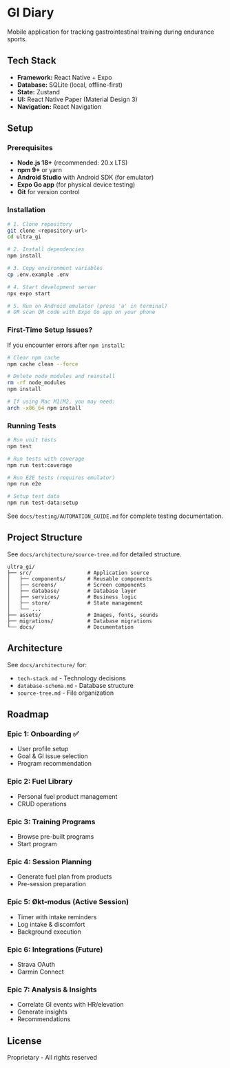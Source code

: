 # GI Diary

Mobile application for tracking gastrointestinal training during endurance sports.

## Tech Stack

- **Framework:** React Native + Expo
- **Database:** SQLite (local, offline-first)
- **State:** Zustand
- **UI:** React Native Paper (Material Design 3)
- **Navigation:** React Navigation

## Setup

### Prerequisites

- **Node.js 18+** (recommended: 20.x LTS)
- **npm 9+** or yarn
- **Android Studio** with Android SDK (for emulator)
- **Expo Go app** (for physical device testing)
- **Git** for version control

### Installation

```bash
# 1. Clone repository
git clone <repository-url>
cd ultra_gi

# 2. Install dependencies
npm install

# 3. Copy environment variables
cp .env.example .env

# 4. Start development server
npx expo start

# 5. Run on Android emulator (press 'a' in terminal)
# OR scan QR code with Expo Go app on your phone
```

### First-Time Setup Issues?

If you encounter errors after `npm install`:

```bash
# Clear npm cache
npm cache clean --force

# Delete node_modules and reinstall
rm -rf node_modules
npm install

# If using Mac M1/M2, you may need:
arch -x86_64 npm install
```

### Running Tests

```bash
# Run unit tests
npm test

# Run tests with coverage
npm run test:coverage

# Run E2E tests (requires emulator)
npm run e2e

# Setup test data
npm run test-data:setup
```

See `docs/testing/AUTOMATION_GUIDE.md` for complete testing documentation.

## Project Structure

See `docs/architecture/source-tree.md` for detailed structure.

```
ultra_gi/
├── src/                  # Application source
│   ├── components/       # Reusable components
│   ├── screens/          # Screen components
│   ├── database/         # Database layer
│   ├── services/         # Business logic
│   ├── store/            # State management
│   └── ...
├── assets/               # Images, fonts, sounds
├── migrations/           # Database migrations
└── docs/                 # Documentation
```

## Architecture

See `docs/architecture/` for:
- `tech-stack.md` - Technology decisions
- `database-schema.md` - Database structure
- `source-tree.md` - File organization

## Roadmap

### Epic 1: Onboarding ✅
- User profile setup
- Goal & GI issue selection
- Program recommendation

### Epic 2: Fuel Library
- Personal fuel product management
- CRUD operations

### Epic 3: Training Programs
- Browse pre-built programs
- Start program

### Epic 4: Session Planning
- Generate fuel plan from products
- Pre-session preparation

### Epic 5: Økt-modus (Active Session)
- Timer with intake reminders
- Log intake & discomfort
- Background execution

### Epic 6: Integrations (Future)
- Strava OAuth
- Garmin Connect

### Epic 7: Analysis & Insights
- Correlate GI events with HR/elevation
- Generate insights
- Recommendations

## License

Proprietary - All rights reserved
